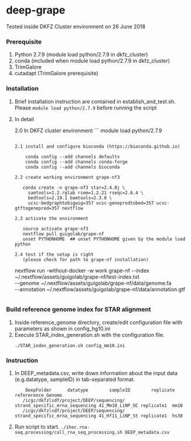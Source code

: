 # deep-grape

Tested inside DKFZ Cluster environment on 26 June 2018
### Prerequisite
1. Python 2.7.9 (module load python/2.7.9 in dkfz_cluster)
2. conda (included when module load python/2.7.9 in dkfz_cluster)
3. TrimGalore
4. cutadapt (TrimGalore prerequisite)


### Installation
1. Brief installation instruction are contained in establish_and_test.sh. Please ```module load python/2.7.9``` before running the script
2. In detail 
   
   2.0 In DKFZ cluster environment
        ```
	module load python/2.7.9
	```

   2.1 install and configure bioconda (https://bioconda.github.io)
   
        conda config --add channels defaults
        conda config --add channels conda-forge
        conda config --add channels bioconda

   2.2 create working environment grape-nf3
   
       conda create -n grape-nf3 star=2.4.0j \
         samtools=1.2.rglab rsem=1.2.21 rseqc=2.6.4 \
         bedtools=2.19.1 bamtools=2.3.0 \
         ucsc-bedgraphtobigwig=357 ucsc-genepredtobed=357 ucsc-gtftogenepred=357 nextflow

   2.3 activate the environment
   
       source activate grape-nf3
       nextflow pull guigolab/grape-nf
       unset PYTHONHOME  ## unset PYTHONHOME given by the module load python

   2.4 test if the setup is right
       (please check for path to grape-nf installation)
	```
	nextflow run -without-docker -w work grape-nf --index \
            ~/.nextflow/assets/guigolab/grape-nf/test-index.txt \
            --genome ~/.nextflow/assets/guigolab/grape-nf/data/genome.fa \
            --annotation ~/.nextflow/assets/guigolab/grape-nf/data/annotation.gtf
	```
### Build reference genome index for STAR alignment
   1. Inside reference_genome directory, create/edit configuration file with parameters as shown in config_hg10.ini
   2. Execute STAR_index_generation.sh with the configuration file.
         ```
         ./STAR_index_generation.sh config_mm10.ini
         ```
   


### Instruction
1. In DEEP_metadata.csv, write down information about the input data (e.g.datatype, sampleID) in tab-separated format. 
   ```
       DeepFolder      datatype        sampleID        replicate       refererence_Genome
      /icgc/dkfzlsdf/project/DEEP/sequencing/	strand_specific_mrna_sequencing	41_Mm10_LiNP_OC	replicate1	mm10
      /icgc/dkfzlsdf/project/DEEP/sequencing/	strand_specific_mrna_sequencing	41_Hf11_LiNP_St	replicate1	hs38

   ```

2. Run script to start.
   ```./ihec.rna-seq.processing/call_rna_seq_processing.sh DEEP_metadata.csv``` 

